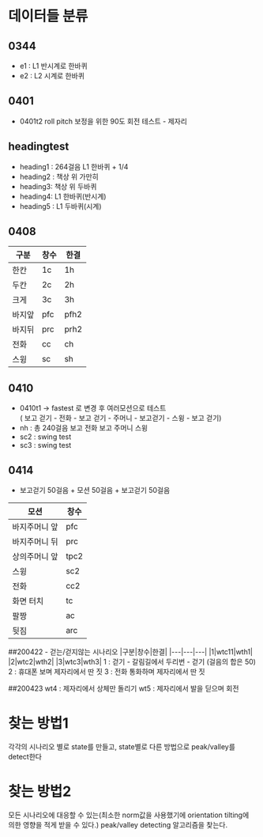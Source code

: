 # 데이터들 분류

## 0344
* e1 : L1 반시계로 한바퀴 
* e2 : L2 시계로 한바퀴

## 0401
* 0401t2 roll pitch 보정을 위한 90도 회전 테스트 - 제자리

## headingtest
* heading1 : 264걸음 L1 한바퀴 + 1/4
* heading2 : 책상 위 가만히 
* heading3: 책상 위 두바퀴 
* heading4: L1 한바퀴(반시계)
* heading5 : L1 두바퀴(시계)

## 0408
|구분|창수|한결|
|---|---|---|
|한칸|1c|1h|
|두칸|2c|2h|
|크게|3c|3h|
|바지앞|pfc|pfh2|
|바지뒤|prc|prh2|
|전화|cc|ch|
|스윙|sc|sh|

## 0410
* 0410t1 -> fastest 로 변경 후 여러모션으로 테스트  
( 보고 걷기 - 전화 - 보고 걷기 - 주머니 - 보고걷기 - 스윙 - 보고 걷기)
* nh : 총 240걸음 보고 전화 보고 주머니 스윙
* sc2 : swing test 
* sc3 : swing test 


## 0414 
* 보고걷기 50걸음 + 모션 50걸음 + 보고걷기 50걸음

|모션|창수|
|---|---|
|바지주머니 앞|pfc|
|바지주머니 뒤|prc|
|상의주머니 앞|tpc2|
|스윙|sc2|
|전화|cc2|
|화면 터치|tc|
|팔짱|ac|
|뒷짐|arc|

##200422 - 걷는/걷지않는 시나리오 
|구분|창수|한결|
|---|---|---|
|1|wtc11|wth1|
|2|wtc2|wth2|
|3|wtc3|wth3|
1 : 걷기 - 갈림길에서 두리번 - 걷기 (걸음의 합은 50)
2 : 휴대폰 보며 제자리에서 딴 짓
3 : 전화 통화하며 제자리에서 딴 짓

##200423
wt4 : 제자리에서 상체만 돌리기 
wt5 : 제자리에서 발을 딛으며 회전 

# 찾는 방법1
각각의 시나리오 별로 state를 만들고, state별로 다른 방법으로 peak/valley를 detect한다
# 찾는 방법2
모든 시나리오에 대응할 수 있는(최소한 norm값을 사용했기에 orientation tilting에 의한 영향을 적게 받을 수 있다.) peak/valley detecting 알고리즘을 찾는다.
